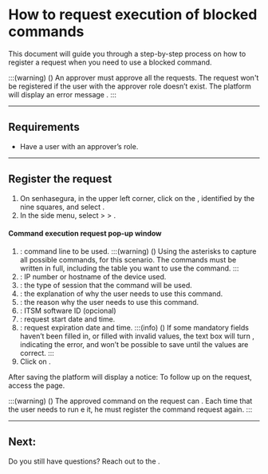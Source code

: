# How to request execution of blocked commands 

This document will guide you through a step-by-step process on how to register a request when you need to use a blocked command.

:::(warning) ()
An approver must approve all the requests. The request won't be registered if the user with the approver role doesn’t exist. The platform will display an error message .
:::
***
## Requirements
* Have a user with an approver’s role.
***

## Register the request

1. On senhasegura, in the upper left corner, click on the , identified by the nine squares, and select .
2. In the side menu, select  >  > .

#### Command execution request pop-up window

1. : command line to be used.
    :::(warning) ()
    Using the asterisks  to capture all possible commands,  for this scenario. The commands must be written in full, including the table you want to use the command.
    :::
2. : IP number or hostname of the device used.
3. : the type of session that the command will be used.
4. : the explanation of why the user needs to use this command.
5. : the reason why the user needs to use this command.
6. : ITSM software ID (opcional)
7. : request start date and time.
8. : request expiration date and time.
    :::(info) ()
    If some mandatory fields haven’t been filled in, or filled with invalid values, the text box will turn , indicating the error, and won’t be possible to save until the values are correct.
    :::
9. Click on .

After saving the platform will display a notice:  To follow up on the request, access the  page.

:::(warning) ()
The approved command on the request can . Each time that the user needs to run e it, he must register the command request again.
:::
***

## Next:


Do you still have questions? Reach out to the .